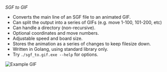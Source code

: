 *SGF to GIF*

* Converts the main line of an SGF file to an animated GIF.
* Can split the output into a series of GIFs (e.g. move 1-100, 101-200, etc)
* Can handle a directory (non-recursive).
* Optional coordinates and move numbers.
* Adjustable speed and board size.
* Stores the animation as a series of changes to keep filesize down.
* Written in Golang, using standard library only.
* Try `./sgf_to.gif.exe --help` for options.

![Example GIF](https://raw.githubusercontent.com/fohristiwhirl/sgf_to_gif/master/dragon.gif?)
